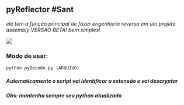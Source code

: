 ## pyReflector #Sant

_ele tem a função principal de fazer engenharia reversa em um projeto assembly_
_VERSÃO BETA! bem simples!_

<img src="https://image.prntscr.com/image/3syKLcXlQCeWK_98hMpfig.png">

### Modo de usar:
```
python pyDecode.py (ARQUIVO)
```
##### Automaticamente o script vai identificar a extensão e vai descryptar 
##### Obs: mantenha sempre seu python atualizado
